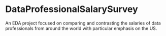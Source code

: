 # DataProfessionalSalarySurvey
An EDA project focused on comparing and contrasting the salaries of data professionals from around the world with particular emphasis on the US.

